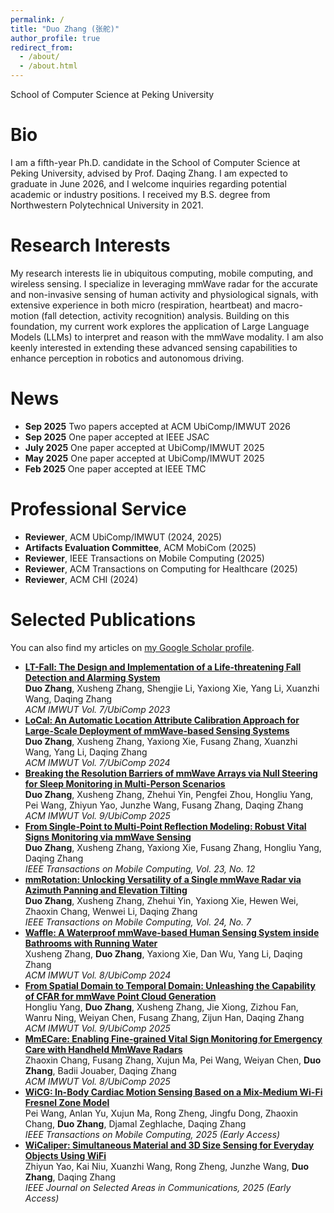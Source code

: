 ```yaml
---
permalink: /
title: "Duo Zhang (张舵)"
author_profile: true
redirect_from: 
  - /about/
  - /about.html
---
```

School of Computer Science at Peking University

# Bio

I am a fifth-year Ph.D. candidate in the School of Computer Science at Peking University, advised by Prof. Daqing Zhang. I am expected to graduate in June 2026, and I welcome inquiries regarding potential academic or industry positions. I received my B.S. degree from Northwestern Polytechnical University in 2021.

# Research Interests
My research interests lie in ubiquitous computing, mobile computing, and wireless sensing. I specialize in leveraging mmWave radar for the accurate and non-invasive sensing of human activity and physiological signals, with extensive experience in both micro (respiration, heartbeat) and macro-motion (fall detection, activity recognition) analysis. Building on this foundation, my current work explores the application of Large Language Models (LLMs) to interpret and reason with the mmWave modality. I am also keenly interested in extending these advanced sensing capabilities to enhance perception in robotics and autonomous driving.

# News
- **Sep 2025** Two papers accepted at ACM UbiComp/IMWUT 2026
- **Sep 2025** One paper accepted at IEEE JSAC
- **July 2025** One paper accepted at UbiComp/IMWUT 2025
- **May 2025** One paper accepted at UbiComp/IMWUT 2025
- **Feb 2025** One paper accepted at IEEE TMC


# Professional Service
- **Reviewer**, ACM UbiComp/IMWUT (2024, 2025)
- **Artifacts Evaluation Committee**, ACM MobiCom (2025)
- **Reviewer**, IEEE Transactions on Mobile Computing (2025)
- **Reviewer**, ACM Transactions on Computing for Healthcare (2025)
- **Reviewer**, ACM CHI (2024)

# Selected Publications
You can also find my articles on [my Google Scholar profile](https://scholar.google.com/citations?view_op=list_works&hl=zh-CN&hl=zh-CN&user=2Bb4u9IAAAAJ).
-  [**LT-Fall: The Design and Implementation of a Life-threatening Fall Detection and Alarming System**](https://dl.acm.org/doi/10.1145/3580835) <br>
**Duo Zhang**, Xusheng Zhang, Shengjie Li, Yaxiong Xie, Yang Li, Xuanzhi Wang, Daqing Zhang <br>
*ACM IMWUT Vol. 7/UbiComp 2023*
-  [**LoCal: An Automatic Location Attribute Calibration Approach for Large-Scale Deployment of mmWave-based Sensing Systems**](https://dl.acm.org/doi/abs/10.1145/3631436) <br>
**Duo Zhang**, Xusheng Zhang, Yaxiong Xie, Fusang Zhang, Xuanzhi Wang, Yang Li, Daqing Zhang <br>
*ACM IMWUT Vol. 7/UbiComp 2024*
- [**Breaking the Resolution Barriers of mmWave Arrays via Null Steering for Sleep Monitoring in Multi-Person Scenarios**](https://dl.acm.org/doi/abs/10.1145/3749466) <br>
**Duo Zhang**, Xusheng Zhang, Zhehui Yin, Pengfei Zhou, Hongliu Yang, Pei Wang, Zhiyun Yao, Junzhe Wang, Fusang Zhang, Daqing Zhang <br>
*ACM IMWUT Vol. 9/UbiComp 2025*
- [**From Single-Point to Multi-Point Reflection Modeling: Robust Vital Signs Monitoring via mmWave Sensing**](https://ieeexplore.ieee.org/abstract/document/10648761) <br>
**Duo Zhang**, Xusheng Zhang, Yaxiong Xie, Fusang Zhang, Hongliu Yang, Daqing Zhang <br>
*IEEE Transactions on Mobile Computing, Vol. 23, No. 12*
- [**mmRotation: Unlocking Versatility of a Single mmWave Radar via Azimuth Panning and Elevation Tilting**](https://www.computer.org/csdl/journal/tm/2025/07/10878446/248LoueuUa4) <br>
**Duo Zhang**, Xusheng Zhang, Zhehui Yin, Yaxiong Xie, Hewen Wei, Zhaoxin Chang, Wenwei Li, Daqing Zhang <br>
*IEEE Transactions on Mobile Computing, Vol. 24, No. 7*
- [**Waffle: A Waterproof mmWave-based Human Sensing System inside Bathrooms with Running Water**](https://dl.acm.org/doi/abs/10.1145/3631458) <br>
Xusheng Zhang, **Duo Zhang**, Yaxiong Xie, Dan Wu, Yang Li, Daqing Zhang <br>
*ACM IMWUT Vol. 8/UbiComp 2024*
- [**From Spatial Domain to Temporal Domain: Unleashing the Capability of CFAR for mmWave Point Cloud Generation**](https://dl.acm.org/doi/abs/10.1145/3729465) <br>
Hongliu Yang, **Duo Zhang**, Xusheng Zhang, Jie Xiong, Zizhou Fan, Wanru Ning, Weiyan Chen, Fusang Zhang, Zijun Han, Daqing Zhang <br>
*ACM IMWUT Vol. 9/UbiComp 2025*
- [**MmECare: Enabling Fine-grained Vital Sign Monitoring for Emergency Care with Handheld MmWave Radars**](https://dl.acm.org/doi/abs/10.1145/3699766) <br>
Zhaoxin Chang, Fusang Zhang, Xujun Ma, Pei Wang, Weiyan Chen, **Duo Zhang**, Badii Jouaber, Daqing Zhang <br>
*ACM IMWUT Vol. 8/UbiComp 2025*
- [**WiCG: In-Body Cardiac Motion Sensing Based on a Mix-Medium Wi-Fi Fresnel Zone Model**](https://ieeexplore.ieee.org/abstract/document/10978106) <br>
Pei Wang, Anlan Yu, Xujun Ma, Rong Zheng, Jingfu Dong, Zhaoxin Chang, **Duo Zhang**, Djamal Zeghlache, Daqing Zhang <br>
*IEEE Transactions on Mobile Computing, 2025 (Early Access)*
- [**WiCaliper: Simultaneous Material and 3D Size Sensing for Everyday Objects Using WiFi**](https://ieeexplore.ieee.org/abstract/document/11162676) <br>
Zhiyun Yao, Kai Niu, Xuanzhi Wang, Rong Zheng, Junzhe Wang, **Duo Zhang**, Daqing Zhang <br>
*IEEE Journal on Selected Areas in Communications, 2025 (Early Access)*


